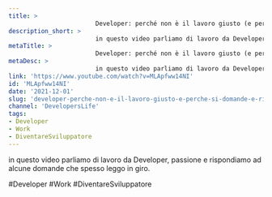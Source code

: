 ```yaml
---
title: > 
                        Developer: perché non è il lavoro giusto (e perché si). Domande e risposte sul lavoro dei developer
description_short: > 
                        in questo video parliamo di lavoro da Developer, passione e rispondiamo ad alcune domande che spesso leggo in giro.
metaTitle: > 
                        Developer: perché non è il lavoro giusto (e perché si). Domande e risposte sul lavoro dei developer
metaDesc: > 
                        in questo video parliamo di lavoro da Developer, passione e rispondiamo ad alcune domande che spesso leggo in giro.
link: 'https://www.youtube.com/watch?v=MLApfww14NI'
id: 'MLApfww14NI'
date: '2021-12-01'
slug: 'developer-perche-non-e-il-lavoro-giusto-e-perche-si-domande-e-risposte-sul-lavoro-dei-developer'
channel: 'DevelopersLife'
tags: 
- Developer
- Work
- DiventareSviluppatore
---
```

in questo video parliamo di lavoro da Developer, passione e rispondiamo ad alcune domande che spesso leggo in giro.  
  
#Developer #Work #DiventareSviluppatore